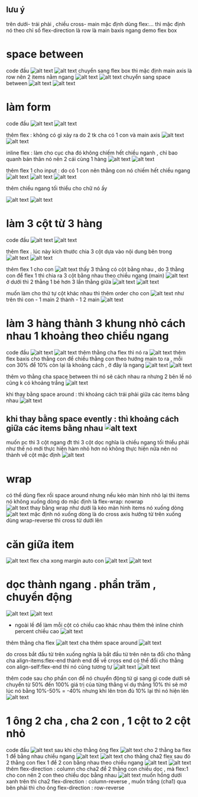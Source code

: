 ## lưu ý 
trên dưới- trái phải , chiều cross- main mặc định 
dùng flex:... thì mặc định nó theo chỉ số flex-direction là row là main baxis ngang 
 demo flex box 
 

#  space between 

code đầu 
![alt text](image-2.png)
![alt text](image-1.png)
chuyển sang flex box thì mặc định main axis là row nên 2 items nằm ngang 
![alt text](image-4.png)
![alt text](image-3.png)
chuyển sang space between 
![alt text](image.png)
![alt text](image-5.png)

# làm form 

code đầu
![alt text](image-7.png)
![alt text](image-6.png)

thêm flex : không có gì xảy ra do 2 tk cha có 1 con và main axis 
![alt text](image-9.png)
![alt text](image-8.png)

inline flex : làm cho cục cha đó không chiếm hết chiều nganh , chỉ bao quanh bản thân nó nên 2 cái cùng 1 hàng 
![alt text](image-10.png)
![alt text](image-11.png)

thêm flex 1 cho input : do có 1 con nên thằng con nó chiếm hết chiều ngang 
![alt text](image-8.png)
![alt text](image-12.png)
![alt text](image-13.png)

thêm chiều ngang tối thiểu cho chữ nó ấy 

![alt text](image-14.png)
![alt text](image-15.png)

# làm  3 cột từ 3 hàng 

code đầu 
![alt text](image-17.png)
![alt text](image-16.png)

thêm flex . lúc này kích thước chia 3 cột dựa vào nội dung bên trong 
![alt text](image-18.png)
![alt text](image-19.png)

thêm flex 1 cho con 
![alt text](image-20.png)
thấy 3 thằng có cột bằng nhau , do 3 thằng con để flex 1 thì chia ra 3 cột bằng nhau theo chiều ngang (main) 
![alt text](image-21.png)
ở dưới thì 2 thằng 1 bé hơn 3 lần thằng giữa 
![alt text](image-22.png)
![alt text](image-24.png)

muốn làm cho thứ tự cột khác nhau thì thêm order cho con 
![alt text](image-56.png)
như trên thì con - 1 main 2 thành - 1 2 main 
![alt text](image-57.png)

# làm 3 hàng thành 3 khung nhỏ cách nhau 1 khoảng theo chiều ngang 

code đầu 
![alt text](image-25.png)
![alt text](image-26.png)
thêm thằng cha flex thì nó ra ![alt text](image-27.png)
thêm flex baxis cho thằng con để chiều  thằng con theo hướng main to ra , mỗi con 30% để 10% còn lại là khoảng cách  , ở đây là ngang ![alt text](image-28.png) ![alt text](image-29.png)

thêm vo thằng cha space between thì nó sẽ cách nhau ra nhưng 2 bên lề nó cũng k có khoảng trắng 
![alt text](image-31.png)

khi thay bằng space around  : thì khoảng cách trái phải giữa các items bằng nhau ![alt text](image-32.png)

khi thay bằng space evently   : thì khoảng cách giữa các items bằng nhau ![alt text](image-33.png)
---
muốn pc thì 3 cột ngang 
đt thì 3 cột dọc 
nghĩa là chiều ngang tối thiểu phải như thế nó mới thực hiện hàm 
nhỏ hơn nó không thực hiện nữa nên nó thành về cột mặc định 
![alt text](image-55.png)


# wrap 

có thể dùng flex rồi space around nhưng nếu kéo màn hình nhỏ lại thì items nó không xuống dòng do mặc định là flex-wrap: nowrap  
![alt text](image-34.png)
thay bằng wrap như dưới là kéo màn hình items nó xuống dòng 
![alt text](image-35.png)
mặc định nó xuống dòng là do cross axis hướng từ trên xuống 
dùng wrap-reverse thì cross từ dưới lên 

# căn giữa item 
![alt text](image-36.png)
flex cha xong margin auto con ![alt text](image-37.png) ![alt text](image-38.png)

# dọc thành ngang . phần trăm , chuyển động 
![alt text](image-39.png)
![alt text](image-40.png)
- ngoài lề để làm mỗi cột có chiều cao khác nhau thêm thẻ inline chỉnh percent chiều cao 
![alt text](image-41.png)

thêm thằng cha flex 
![alt text](image-42.png)
cha thêm space around 
![alt text](image-43.png)

do cross bắt đầu từ trên xuống nghĩa là bắt đầu từ trên nên ta đổi cho thằng cha  align-items:flex-end  thành end để về cross end 
có thể đổi cho thằng con align-self:flex-end thì nó cũng tương tự 
![alt text](image-45.png)
![alt text](image-46.png)

thêm code sau cho phần con để nó chuyển động từ gì sang gì 
code dưới sẽ chuyển từ 50% đến 100% giá trị của từng thằng 
ví dụ thằng 10% thì sẽ mờ lúc nó bằng 10%-50% = -40% nhưng khi lên tròn đủ 10% lại thì nó hiện lên 
![alt text](image-47.png)


# 1 ông 2 cha , cha 2 con , 1 cột to 2 cột nhỏ 

code đầu 
![alt text](image-48.png)
sau khi cho thằng ông  flex 
![alt text](image-49.png)
cho 2 thằng ba flex 1 để bằng nhau chiều ngang 
![alt text](image-50.png)
![alt text](image-51.png)
cho thằng cha2 flex sau đó 2 thằng con flex 1 để 2 con  bằng nhau theo chiều ngang 
![alt text](image-52.png)
![alt text](image-53.png)
thêm flex-direction : column cho cha2 để 2 thằng con chiều dọc , mà flex:1 cho con  nên 2 con theo chiều dọc bằng nhau 
![alt text](image-54.png)
muốn hồng dưới xanh trên thì cha2 flex-direction : column-reverse , 
muốn trắng (cha1) qua bên phải thì cho ông flex-direction : row-reverse 





